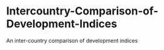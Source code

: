 # Intercountry-Comparison-of-Development-Indices
An inter-country comparison of development indices
